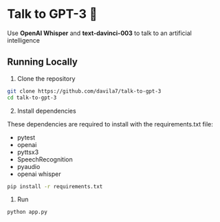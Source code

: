 
# Talk to GPT-3 🤖
Use **OpenAI Whisper** and **text-davinci-003** to talk to an artificial intelligence

## Running Locally

1. Clone the repository

```bash
git clone https://github.com/davila7/talk-to-gpt-3
cd talk-to-gpt-3
```
2. Install dependencies

These dependencies are required to install with the requirements.txt file:

* pytest 
* openai 
* pyttsx3 
* SpeechRecognition 
* pyaudio
* openai whisper 

```bash
pip install -r requirements.txt
```
1. Run

```bash
python app.py
```